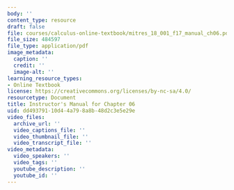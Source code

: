 ```yaml
---
body: ''
content_type: resource
draft: false
file: courses/calculus-online-textbook/mitres_18_001_f17_manual_ch06.pdf
file_size: 484597
file_type: application/pdf
image_metadata:
  caption: ''
  credit: ''
  image-alt: ''
learning_resource_types:
- Online Textbook
license: https://creativecommons.org/licenses/by-nc-sa/4.0/
resourcetype: Document
title: Instructor's Manual for Chapter 06
uid: dd493791-10d4-4a79-8a8b-48d2c3e5e29e
video_files:
  archive_url: ''
  video_captions_file: ''
  video_thumbnail_file: ''
  video_transcript_file: ''
video_metadata:
  video_speakers: ''
  video_tags: ''
  youtube_description: ''
  youtube_id: ''
---
```


